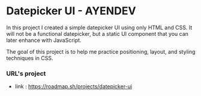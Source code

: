 # Datepicker UI - AYENDEV

In this project I created a simple datepicker UI using only HTML and CSS. It will not be a functional datepicker, 
but a static UI component that you can later enhance with JavaScript.

The goal of this project is to help me practice positioning, layout, and styling techniques in CSS. 
### URL's project
- link : https://roadmap.sh/projects/datepicker-ui


